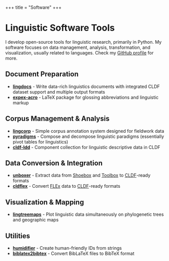 +++
title = "Software"
+++

# Linguistic Software Tools

I develop open-source tools for linguistic research, primarily in Python.
My software focuses on data management, analysis, transformation, and visualization, usually related to languages.
Check my [GitHub profile](https://github.com/fmatter) for more.

## Document Preparation

- **[lingdocs](https://fl.mt/lingdocs)** - Write data-rich linguistics documents with integrated CLDF dataset support and multiple output formats
- **[expex-acro](https://ctan.org/pkg/expex-acro)** - LaTeX package for glossing abbreviations and linguistic markup

## Corpus Management & Analysis

- **[lingcorp](https://fl.mt/lingcorp/)** - Simple corpus annotation system designed for fieldwork data
- **[pyradigms](https://github.com/fmatter/pyradigms)** - Compose and decompose linguistic paradigms (essentially pivot tables for linguistics)
- **[cldf-ldd](https://fl.mt/cldf-ldd)** - Component collection for linguistic descriptive data in CLDF

## Data Conversion & Integration

- **[unboxer](https://fl.mt/unboxer/)** - Extract data from [Shoebox](https://software.sil.org/shoebox/) and [Toolbox](https://software.sil.org/toolbox/) to [CLDF](https://cldf.clld.org/)-ready formats
- **[cldflex](https://github.com/fmatter/cldflex)** - Convert [FLEx](https://software.sil.org/fieldworks/) data to [CLDF](https://cldf.clld.org/)-ready formats

## Visualization & Mapping

- **[lingtreemaps](https://github.com/fmatter/lingtreemaps)** - Plot linguistic data simultaneously on phylogenetic trees and geographic maps

## Utilities

- **[humidifier](https://github.com/fmatter/humidifier)** - Create human-friendly IDs from strings
- **[biblatex2bibtex](https://github.com/fmatter/biblatex2bibtex)** - Convert BibLaTeX files to BibTeX format